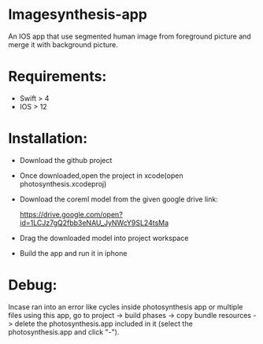 # Imagesynthesis-app

An IOS app that use segmented human image from foreground picture and merge it with background picture. 

# Requirements:

- Swift > 4
- IOS > 12

# Installation:

- Download the github project

- Once downloaded,open the project in xcode(open photosynthesis.xcodeproj)

- Download the coreml model from the given google drive link:

    https://drive.google.com/open?id=1LCJz7gQ2fbb3eNAU_JyNWcY9SL24tsMa

- Drag the downloaded model into project workspace 

- Build the app and run it in iphone

# Debug:

Incase ran into an error like cycles inside photosynthesis app or multiple files using this app, go to project -> build phases -> copy bundle resources -> delete the photosynthesis.app included in it (select the photosynthesis.app and click "-"). 



